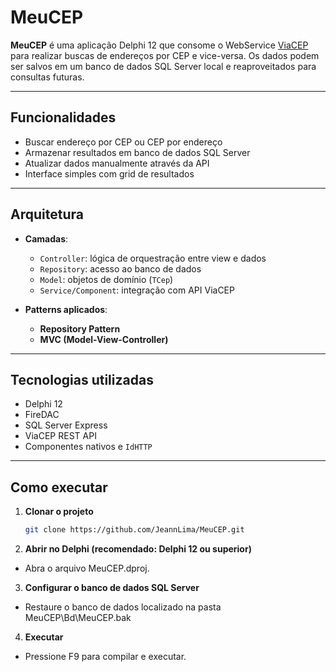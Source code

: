 # MeuCEP

**MeuCEP** é uma aplicação Delphi 12 que consome o WebService [ViaCEP](https://viacep.com.br/) para realizar buscas de endereços por CEP e vice-versa.
Os dados podem ser salvos em um banco de dados SQL Server local e reaproveitados para consultas futuras.

---

## Funcionalidades

- Buscar endereço por CEP ou CEP por endereço
- Armazenar resultados em banco de dados SQL Server
- Atualizar dados manualmente através da API
- Interface simples com grid de resultados

---

## Arquitetura

- **Camadas**:
  - `Controller`: lógica de orquestração entre view e dados
  - `Repository`: acesso ao banco de dados
  - `Model`: objetos de domínio (`TCep`)
  - `Service/Component`: integração com API ViaCEP

- **Patterns aplicados**:
  - **Repository Pattern**
  - **MVC (Model-View-Controller)**

---

## Tecnologias utilizadas

- Delphi 12
- FireDAC
- SQL Server Express
- ViaCEP REST API
- Componentes nativos e `IdHTTP`

---

## Como executar

1. **Clonar o projeto**  
   ```bash
   git clone https://github.com/JeannLima/MeuCEP.git

2. **Abrir no Delphi (recomendado: Delphi 12 ou superior)**
 - Abra o arquivo MeuCEP.dproj.

3. **Configurar o banco de dados SQL Server**

 - Restaure o banco de dados localizado na pasta MeuCEP\Bd\MeuCEP.bak

4. **Executar**
 - Pressione F9 para compilar e executar.

